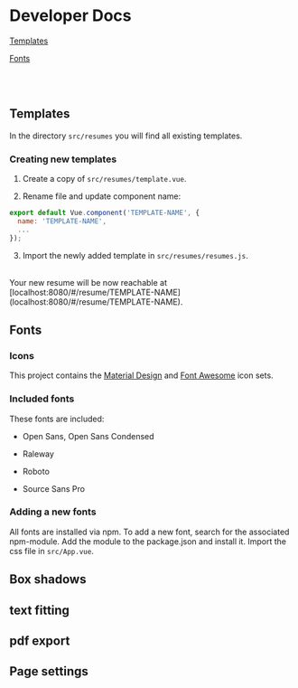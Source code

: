 # Developer Docs

[Templates](#templates)

[Fonts](#fonts)

<br><br>

## Templates

In the directory `src/resumes` you will find all existing templates.


### Creating new templates

1. Create a copy of `src/resumes/template.vue`.

2. Rename file and update component name:
```javascript
export default Vue.component('TEMPLATE-NAME', {
  name: 'TEMPLATE-NAME',
  ...
});
```

3. Import the newly added template in `src/resumes/resumes.js`.

<br>
Your new resume will be now reachable at [localhost:8080/#/resume/TEMPLATE-NAME](localhost:8080/#/resume/TEMPLATE-NAME).
<br>


## Fonts

### Icons

This project contains the [Material Design](https://github.com/google/material-design-icons) and [Font Awesome](https://github.com/FortAwesome/Font-Awesome) icon sets.

### Included fonts

These fonts are included:

- Open Sans, Open Sans Condensed

- Raleway

- Roboto

- Source Sans Pro


### Adding a new fonts

All fonts are installed via npm. To add a new font, search for the associated npm-module. Add the module to the package.json and install it. Import the css file in `src/App.vue`.


## Box shadows

## text fitting

## pdf export

## Page settings
